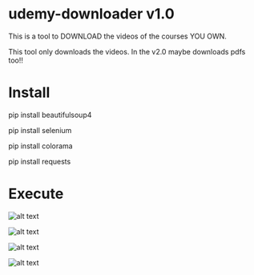 # udemy-downloader v1.0
This is a tool to DOWNLOAD the videos of the courses YOU OWN.

This tool only downloads the videos. In the v2.0 maybe downloads pdfs too!!

# Install
pip install beautifulsoup4

pip install selenium

pip install colorama

pip install requests

# Execute
![alt text](https://github.com/JBUinfo/udemy-downloader/blob/main/images/1.jpg?raw=true)

![alt text](https://github.com/JBUinfo/udemy-downloader/blob/main/images/2.png?raw=true)

![alt text](https://github.com/JBUinfo/udemy-downloader/blob/main/images/3.PNG?raw=true)

![alt text](https://github.com/JBUinfo/udemy-downloader/blob/main/images/4.png?raw=true)
